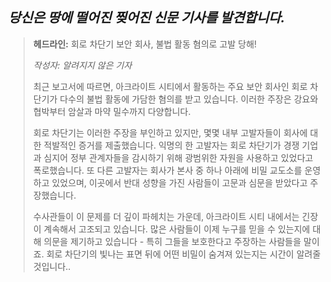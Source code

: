 ## _당신은 땅에 떨어진 찢어진 신문 기사를 발견합니다._

> **헤드라인:** 회로 차단기 보안 회사, 불법 활동 혐의로 고발 당해!
>
> _작성자: 알려지지 않은 기자_
>
> 최근 보고서에 따르면, 아크라이트 시티에서 활동하는 주요 보안 회사인 회로 차단기가 다수의 불법 활동에 가담한 혐의를 받고 있습니다. 이러한 주장은 강요와 협박부터 암살과 마약 밀수까지 다양합니다.
>
> 회로 차단기는 이러한 주장을 부인하고 있지만, 몇몇 내부 고발자들이 회사에 대한 적발적인 증거를 제출했습니다. 익명의 한 고발자는 회로 차단기가 경쟁 기업과 심지어 정부 관계자들을 감시하기 위해 광범위한 자원을 사용하고 있었다고 폭로했습니다. 또 다른 고발자는 회사가 본사 중 하나 아래에 비밀 교도소를 운영하고 있었으며, 이곳에서 반대 성향을 가진 사람들이 고문과 심문을 받았다고 주장했습니다.
>
> 수사관들이 이 문제를 더 깊이 파헤치는 가운데, 아크라이트 시티 내에서는 긴장이 계속해서 고조되고 있습니다. 많은 사람들이 이제 누구를 믿을 수 있는지에 대해 의문을 제기하고 있습니다 - 특히 그들을 보호한다고 주장하는 사람들을 말이죠. 회로 차단기의 빛나는 표면 뒤에 어떤 비밀이 숨겨져 있는지는 시간이 알려줄 것입니다..
